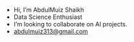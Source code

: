 -  Hi, I’m AbdulMuiz Shaikh
-  Data Science Enthusiast
-  I’m looking to collaborate on AI projects.
-  abdulmuiz313@gmail.com

<!---
abdulmuiz313/abdulmuiz313 is a ✨ special ✨ repository because its `README.md` (this file) appears on your GitHub profile.
You can click the Preview link to take a look at your changes.
--->
